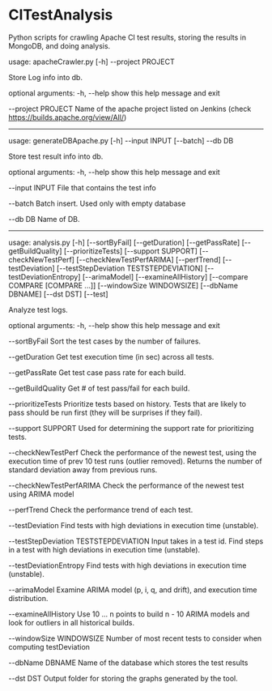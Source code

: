 # CITestAnalysis
Python scripts for crawling Apache CI test results, storing the results in MongoDB, and doing analysis.






usage: apacheCrawler.py [-h] --project PROJECT

Store Log info into db.

optional arguments:
  -h, --help         show this help message and exit
  
  --project PROJECT  Name of the apache project listed on Jenkins (check
                     https://builds.apache.org/view/All/)

----------------------------------------------------------------------
usage: generateDBApache.py [-h] --input INPUT [--batch] --db DB

Store test result info into db.

optional arguments:
  -h, --help     show this help message and exit
  
  --input INPUT  File that contains the test info
  
  --batch        Batch insert. Used only with empty database
  
  --db DB        Name of DB.

----------------------------------------------------------------------

usage: analysis.py [-h] [--sortByFail] [--getDuration] [--getPassRate]
                   [--getBuildQuality] [--prioritizeTests] [--support SUPPORT]
                   [--checkNewTestPerf] [--checkNewTestPerfARIMA]
                   [--perfTrend] [--testDeviation]
                   [--testStepDeviation TESTSTEPDEVIATION]
                   [--testDeviationEntropy] [--arimaModel]
                   [--examineAllHistory] [--compare COMPARE [COMPARE ...]]
                   [--windowSize WINDOWSIZE] [--dbName DBNAME] [--dst DST]
                   [--test]

Analyze test logs.

optional arguments:
  -h, --help            show this help message and exit
  
  --sortByFail          Sort the test cases by the number of failures.
  
  --getDuration         Get test execution time (in sec) across all tests.
  
  --getPassRate         Get test case pass rate for each build.
  
  --getBuildQuality     Get # of test pass/fail for each build.
  
  --prioritizeTests     Prioritize tests based on history. Tests that are
                        likely to pass should be run first (they will be
                        surprises if they fail).
                        
  --support SUPPORT     Used for determining the support rate for prioritizing
                        tests.
                        
  --checkNewTestPerf    Check the performance of the newest test, using the
                        execution time of prev 10 test runs (outlier removed).
                        Returns the number of standard deviation away from
                        previous runs.
                        
  --checkNewTestPerfARIMA
                        Check the performance of the newest test using ARIMA
                        model
                        
  --perfTrend           Check the performance trend of each test.
  
  --testDeviation       Find tests with high deviations in execution time
                        (unstable).
                        
  --testStepDeviation TESTSTEPDEVIATION
                        Input takes in a test id. Find steps in a test with
                        high deviations in execution time (unstable).
                        
  --testDeviationEntropy
                        Find tests with high deviations in execution time
                        (unstable).
                        
  --arimaModel          Examine ARIMA model (p, i, q, and drift), and
                        execution time distribution.
                        
  --examineAllHistory   Use 10 ... n points to build n - 10 ARIMA models and
                        look for outliers in all historical builds.
                        
  --windowSize WINDOWSIZE
                        Number of most recent tests to consider when computing
                        testDeviation
                        
  --dbName DBNAME       Name of the database which stores the test results
                        
                        
  --dst DST             Output folder for storing the graphs generated by the
                        tool.

